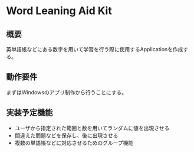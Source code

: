 # Word Leaning Aid Kit

## 概要

英単語帳などにある数字を用いて学習を行う際に使用するApplicationを作成する。

## 動作要件

まずはWindowsのアプリ制作から行うことにする。

## 実装予定機能

- ユーザから指定された範囲と数を用いてランダムに値を出現させる
- 間違えた問題などを保存し、後に出現させる
- 複数の単語帳などに対応させるためのグループ機能

